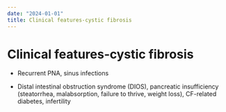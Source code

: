```yaml
---
date: "2024-01-01"
title: Clinical features-cystic fibrosis
---
```


# Clinical features-cystic fibrosis
* Recurrent PNA, sinus infections

* Distal intestinal obstruction syndrome (DIOS), pancreatic insufficiency (steatorrhea, malabsorption, failure to thrive, weight loss), CF-related diabetes, infertility

